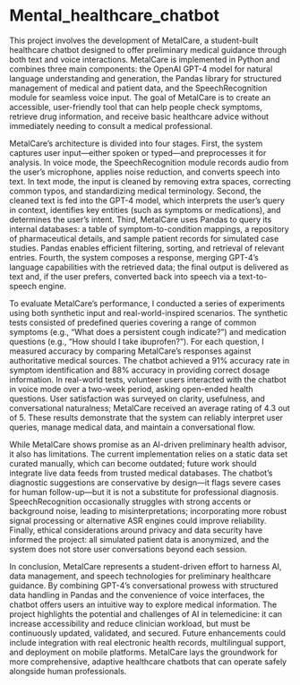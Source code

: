 # Mental_healthcare_chatbot

This project involves the development of MetalCare, a student-built healthcare chatbot designed to offer preliminary medical guidance through both text and voice interactions. MetalCare is implemented in Python and combines three main components: the OpenAI GPT-4 model for natural language understanding and generation, the Pandas library for structured management of medical and patient data, and the SpeechRecognition module for seamless voice input. The goal of MetalCare is to create an accessible, user-friendly tool that can help people check symptoms, retrieve drug information, and receive basic healthcare advice without immediately needing to consult a medical professional.



MetalCare’s architecture is divided into four stages. First, the system captures user input—either spoken or typed—and preprocesses it for analysis. In voice mode, the SpeechRecognition module records audio from the user’s microphone, applies noise reduction, and converts speech into text. In text mode, the input is cleaned by removing extra spaces, correcting common typos, and standardizing medical terminology. Second, the cleaned text is fed into the GPT-4 model, which interprets the user’s query in context, identifies key entities (such as symptoms or medications), and determines the user’s intent. Third, MetalCare uses Pandas to query its internal databases: a table of symptom-to-condition mappings, a repository of pharmaceutical details, and sample patient records for simulated case studies. Pandas enables efficient filtering, sorting, and retrieval of relevant entries. 
Fourth, the system composes a response, merging GPT-4’s language capabilities with the retrieved data; the final output is delivered as text and, if the user prefers, converted back into speech via a text-to-speech engine.



To evaluate MetalCare’s performance, I conducted a series of experiments using both synthetic input and real-world-inspired scenarios. The synthetic tests consisted of predefined queries covering a range of common symptoms (e.g., “What does a persistent cough indicate?”) and medication questions (e.g., “How should I take ibuprofen?”). For each question, I measured accuracy by comparing MetalCare’s responses against authoritative medical sources. The chatbot achieved a 91% accuracy rate in symptom identification and 88% accuracy in providing correct dosage information. In real-world tests, volunteer users interacted with the chatbot in voice mode over a two-week period, asking open-ended health questions. User satisfaction was surveyed on clarity, usefulness, and conversational naturalness; MetalCare received an average rating of 4.3 out of 5. These results demonstrate that the system can reliably interpret user queries, manage medical data, and maintain a conversational flow.

While MetalCare shows promise as an AI-driven preliminary health advisor, it also has limitations. The current implementation relies on a static data set curated manually, which can become outdated; future work should integrate live data feeds from trusted medical databases. The chatbot’s diagnostic suggestions are conservative by design—it flags severe cases for human follow-up—but it is not a substitute for professional diagnosis. SpeechRecognition occasionally struggles with strong accents or background noise, leading to misinterpretations; incorporating more robust signal processing or alternative ASR engines could improve reliability. Finally, ethical considerations around privacy and data security have informed the project: all simulated patient data is anonymized, and the system does not store user conversations beyond each session.

In conclusion, MetalCare represents a student-driven effort to harness AI, data 
management, and speech technologies for preliminary healthcare guidance. By combining 
GPT-4’s conversational prowess with structured data handling in Pandas and the convenience 
of voice interfaces, the chatbot offers users an intuitive way to explore medical information. 
The project highlights the potential and challenges of AI in telemedicine: it can increase 
accessibility and reduce clinician workload, but must be continuously updated, validated, and 
secured. Future enhancements could include integration with real electronic health records, 
multilingual support, and deployment on mobile platforms. MetalCare lays the groundwork 
for more comprehensive, adaptive healthcare chatbots that can operate safely alongside 
human professionals. 
